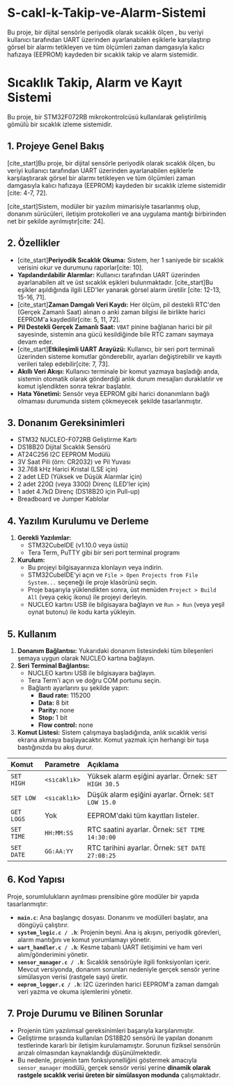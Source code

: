 # S-cakl-k-Takip-ve-Alarm-Sistemi
Bu proje, bir dijital sensörle periyodik olarak sıcaklık ölçen , bu veriyi kullanıcı tarafından UART üzerinden ayarlanabilen eşiklerle karşılaştırıp görsel bir alarmı tetikleyen ve tüm ölçümleri zaman damgasıyla kalıcı hafızaya (EEPROM) kaydeden bir sıcaklık takip ve alarm sistemidir.
# Sıcaklık Takip, Alarm ve Kayıt Sistemi

Bu proje, bir STM32F072RB mikrokontrolcüsü kullanılarak geliştirilmiş gömülü bir sıcaklık izleme sistemidir.

## 1. Projeye Genel Bakış

[cite_start]Bu proje, bir dijital sensörle periyodik olarak sıcaklık ölçen, bu veriyi kullanıcı tarafından UART üzerinden ayarlanabilen eşiklerle karşılaştırarak görsel bir alarmı tetikleyen ve tüm ölçümleri zaman damgasıyla kalıcı hafızaya (EEPROM) kaydeden bir sıcaklık izleme sistemidir [cite: 4-7, 72].

[cite_start]Sistem, modüler bir yazılım mimarisiyle tasarlanmış olup, donanım sürücüleri, iletişim protokolleri ve ana uygulama mantığı birbirinden net bir şekilde ayrılmıştır[cite: 24].

## 2. Özellikler

* [cite_start]**Periyodik Sıcaklık Okuma:** Sistem, her 1 saniyede bir sıcaklık verisini okur ve durumunu raporlar[cite: 10].
* **Yapılandırılabilir Alarmlar:** Kullanıcı tarafından UART üzerinden ayarlanabilen alt ve üst sıcaklık eşikleri bulunmaktadır. [cite_start]Bu eşikler aşıldığında ilgili LED'ler yanarak görsel alarm üretilir [cite: 12-13, 15-16, 71].
* [cite_start]**Zaman Damgalı Veri Kaydı:** Her ölçüm, pil destekli RTC'den (Gerçek Zamanlı Saat) alınan o anki zaman bilgisi ile birlikte harici EEPROM'a kaydedilir[cite: 5, 11, 72].
* **Pil Destekli Gerçek Zamanlı Saat:** `VBAT` pinine bağlanan harici bir pil sayesinde, sistemin ana gücü kesildiğinde bile RTC zamanı saymaya devam eder.
* [cite_start]**Etkileşimli UART Arayüzü:** Kullanıcı, bir seri port terminali üzerinden sisteme komutlar gönderebilir, ayarları değiştirebilir ve kayıtlı verileri talep edebilir[cite: 7, 73].
* **Akıllı Veri Akışı:** Kullanıcı terminale bir komut yazmaya başladığı anda, sistemin otomatik olarak gönderdiği anlık durum mesajları duraklatılır ve komut işlendikten sonra tekrar başlatılır.
* **Hata Yönetimi:** Sensör veya EEPROM gibi harici donanımların bağlı olmaması durumunda sistem çökmeyecek şekilde tasarlanmıştır.

## 3. Donanım Gereksinimleri

* STM32 NUCLEO-F072RB Geliştirme Kartı
* DS18B20 Dijital Sıcaklık Sensörü
* AT24C256 I2C EEPROM Modülü
* 3V Saat Pili (örn: CR2032) ve Pil Yuvası
* 32.768 kHz Harici Kristal (LSE için)
* 2 adet LED (Yüksek ve Düşük Alarmlar için)
* 2 adet 220Ω (veya 330Ω) Direnç (LED'ler için)
* 1 adet 4.7kΩ Direnç (DS18B20 için Pull-up)
* Breadboard ve Jumper Kablolar

## 4. Yazılım Kurulumu ve Derleme

1.  **Gerekli Yazılımlar:**
    * STM32CubeIDE (v1.10.0 veya üstü)
    * Tera Term, PuTTY gibi bir seri port terminal programı
2.  **Kurulum:**
    * Bu projeyi bilgisayarınıza klonlayın veya indirin.
    * STM32CubeIDE'yi açın ve `File > Open Projects from File System...` seçeneği ile proje klasörünü seçin.
    * Proje başarıyla yüklendikten sonra, üst menüden `Project > Build All` (veya çekiç ikonu) ile projeyi derleyin.
    * NUCLEO kartını USB ile bilgisayara bağlayın ve `Run > Run` (veya yeşil oynat butonu) ile kodu karta yükleyin.

## 5. Kullanım

1.  **Donanım Bağlantısı:** Yukarıdaki donanım listesindeki tüm bileşenleri şemaya uygun olarak NUCLEO kartına bağlayın.
2.  **Seri Terminal Bağlantısı:**
    * NUCLEO kartını USB ile bilgisayara bağlayın.
    * Tera Term'i açın ve doğru COM portunu seçin.
    * Bağlantı ayarlarını şu şekilde yapın:
        * **Baud rate:** 115200
        * **Data:** 8 bit
        * **Parity:** none
        * **Stop:** 1 bit
        * **Flow control:** none
3.  **Komut Listesi:** Sistem çalışmaya başladığında, anlık sıcaklık verisi ekrana akmaya başlayacaktır. Komut yazmak için herhangi bir tuşa bastığınızda bu akış durur.

| Komut | Parametre | Açıklama |
| :--- | :--- | :--- |
| `SET HIGH` | `<sıcaklık>` | Yüksek alarm eşiğini ayarlar. Örnek: `SET HIGH 30.5` |
| `SET LOW` | `<sıcaklık>` | Düşük alarm eşiğini ayarlar. Örnek: `SET LOW 15.0` |
| `GET LOGS`| Yok | EEPROM'daki tüm kayıtları listeler. |
| `SET TIME`| `HH:MM:SS` | RTC saatini ayarlar. Örnek: `SET TIME 14:30:00` |
| `SET DATE`| `GG:AA:YY` | RTC tarihini ayarlar. Örnek: `SET DATE 27:08:25` |

## 6. Kod Yapısı

Proje, sorumlulukların ayrılması prensibine göre modüler bir yapıda tasarlanmıştır:

* **`main.c`**: Ana başlangıç dosyası. Donanımı ve modülleri başlatır, ana döngüyü çalıştırır.
* **`system_logic.c / .h`**: Projenin beyni. Ana iş akışını, periyodik görevleri, alarm mantığını ve komut yorumlamayı yönetir.
* **`uart_handler.c / .h`**: Kesme tabanlı UART iletişimini ve ham veri alım/gönderimini yönetir.
* **`sensor_manager.c / .h`**: Sıcaklık sensörüyle ilgili fonksiyonları içerir. Mevcut versiyonda, donanım sorunları nedeniyle gerçek sensör yerine simülasyon verisi (rastgele sayı) üretir.
* **`eeprom_logger.c / .h`**: I2C üzerinden harici EEPROM'a zaman damgalı veri yazma ve okuma işlemlerini yönetir.

## 7. Proje Durumu ve Bilinen Sorunlar

* Projenin tüm yazılımsal gereksinimleri başarıyla karşılanmıştır.
* Geliştirme sırasında kullanılan DS18B20 sensörü ile yapılan donanım testlerinde kararlı bir iletişim kurulamamıştır. Sorunun fiziksel sensörün arızalı olmasından kaynaklandığı düşünülmektedir.
* Bu nedenle, projenin tam fonksiyonelliğini göstermek amacıyla `sensor_manager` modülü, gerçek sensör verisi yerine **dinamik olarak rastgele sıcaklık verisi üreten bir simülasyon modunda** çalışmaktadır.
